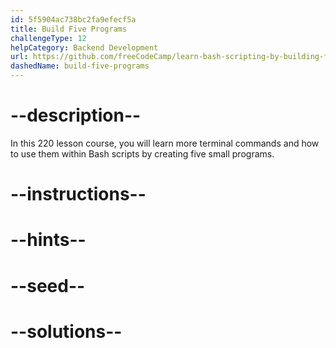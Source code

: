 ```yaml
---
id: 5f5904ac738bc2fa9efecf5a
title: Build Five Programs
challengeType: 12
helpCategory: Backend Development
url: https://github.com/freeCodeCamp/learn-bash-scripting-by-building-five-programs
dashedName: build-five-programs
---
```


# --description--

In this 220 lesson course, you will learn more terminal commands and how to use them within Bash scripts by creating five small programs.

# --instructions--

# --hints--

# --seed--

# --solutions--
